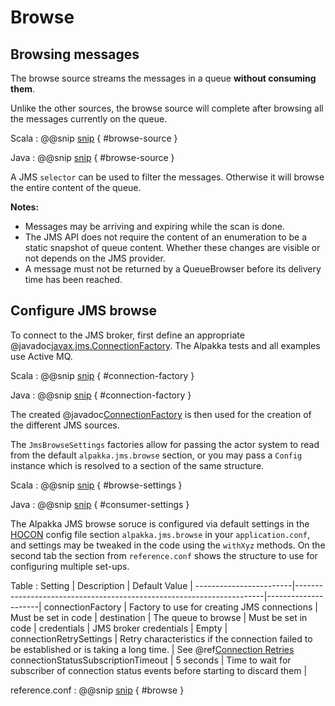 # Browse

## Browsing messages

The browse source streams the messages in a queue **without consuming them**.

Unlike the other sources, the browse source will complete after browsing all the messages currently on the queue.

Scala
: @@snip [snip](/jms/src/test/scala/docs/scaladsl/JmsConnectorsSpec.scala) { #browse-source }

Java
: @@snip [snip](/jms/src/test/java/docs/javadsl/JmsConnectorsTest.java) { #browse-source }

A JMS `selector` can be used to filter the messages. Otherwise it will browse the entire content of the queue.


**Notes:**

*  Messages may be arriving and expiring while the scan is done.
*  The JMS API does not require the content of an enumeration to be a static snapshot of queue content. Whether these changes are visible or not depends on the JMS provider.
*  A message must not be returned by a QueueBrowser before its delivery time has been reached.



## Configure JMS browse

To connect to the JMS broker, first define an appropriate @javadoc[javax.jms.ConnectionFactory](javax.jms.ConnectionFactory). The Alpakka tests and all examples use Active MQ.

Scala
: @@snip [snip](/jms/src/test/scala/docs/scaladsl/JmsConnectorsSpec.scala) { #connection-factory }

Java
: @@snip [snip](/jms/src/test/java/docs/javadsl/JmsConnectorsTest.java) { #connection-factory }


The created @javadoc[ConnectionFactory](javax.jms.ConnectionFactory) is then used for the creation of the different JMS sources.


The `JmsBrowseSettings` factories allow for passing the actor system to read from the default  `alpakka.jms.browse` section, or you may pass a `Config` instance which is resolved to a section of the same structure. 

Scala
: @@snip [snip](/jms/src/test/scala/docs/scaladsl/JmsSettingsSpec.scala) { #browse-settings }

Java
: @@snip [snip](/jms/src/test/java/docs/javadsl/JmsSettingsTest.java) { #consumer-settings }


The Alpakka JMS browse soruce is configured via default settings in the [HOCON](https://github.com/lightbend/config#using-hocon-the-json-superset) config file section `alpakka.jms.browse` in your `application.conf`, and settings may be tweaked in the code using the `withXyz` methods. On the second tab the section from `reference.conf` shows the structure to use for configuring multiple set-ups.

Table
: Setting               | Description                                                          | Default Value       | 
------------------------|----------------------------------------------------------------------|---------------------|
connectionFactory       | Factory to use for creating JMS connections                          | Must be set in code |
destination             | The queue to browse                                                  | Must be set in code |
credentials             | JMS broker credentials                                               | Empty               |
connectionRetrySettings | Retry characteristics if the connection failed to be established or is taking a long time. | See @ref[Connection Retries](producer.md#connection-retries) 
connectionStatusSubscriptionTimeout | 5 seconds | Time to wait for subscriber of connection status events before starting to discard them |

reference.conf
: @@snip [snip](/jms/src/main/resources/reference.conf) { #browse }

